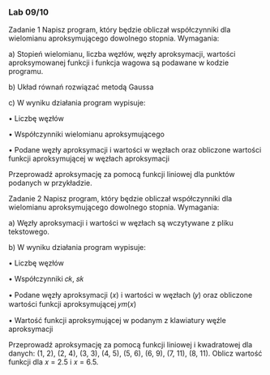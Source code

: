 <h3>Lab 09/10</h3>
Zadanie 1
Napisz program, który będzie obliczał współczynniki dla wielomianu aproksymującego
dowolnego stopnia. Wymagania:

a) Stopień wielomianu, liczba węzłów, węzły aproksymacji, wartości aproksymowanej
funkcji i funkcja wagowa są podawane w kodzie programu.

b) Układ równań rozwiązać metodą Gaussa

c) W wyniku działania program wypisuje:

• Liczbę węzłów

• Współczynniki wielomianu aproksymującego

• Podane węzły aproksymacji i wartości w węzłach oraz obliczone wartości
funkcji aproksymującej w węzłach aproksymacji

Przeprowadź aproksymację za pomocą funkcji liniowej dla punktów podanych w przykładzie.

Zadanie 2
Napisz program, który będzie obliczał współczynniki dla wielomianu aproksymującego
dowolnego stopnia. Wymagania:

a) Węzły aproksymacji i wartości w węzłach są wczytywane z pliku tekstowego.

b) W wyniku działania program wypisuje:

• Liczbę węzłów

• Współczynniki 𝑐𝑘, 𝑠𝑘

• Podane węzły aproksymacji (𝑥) i wartości w węzłach (𝑦) oraz obliczone
wartości funkcji aproksymującej 𝑦𝑚(𝑥)

• Wartość funkcji aproksymującej w podanym z klawiatury węźle aproksymacji

Przeprowadź aproksymację za pomocą funkcji liniowej i kwadratowej dla danych: (1, 2),
(2, 4), (3, 3), (4, 5), (5, 6), (6, 9), (7, 11), (8, 11).
Oblicz wartość funkcji dla 𝑥 = 2.5 i 𝑥 = 6.5.
